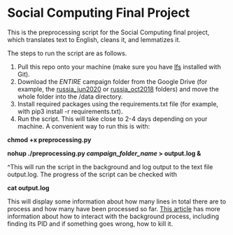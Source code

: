 # Social Computing Final Project

This is the preprocessing script for the Social Computing final project, which translates text to English, cleans it, and lemmatizes it.

The steps to run the script are as follows.

1. Pull this repo onto your machine (make sure you have [lfs](https://git-lfs.github.com/) installed with Git).
2. Download the <i>ENTIRE</i> campaign folder from the Google Drive (for example, the [russia_jun2020](https://drive.google.com/drive/folders/1k8irJtv-ueEWq3bVeKZdApZeTy_wErT4?usp=sharing) or [russia_oct2018](https://drive.google.com/drive/folders/1n1yeuWUm-YOAznE1WWb94dOU0fSqMkfb?usp=sharing) folders) and move the whole folder into the /data directory.
3. Install required packages using the requirements.txt file (for example, with pip3 install -r requirements.txt).
4. Run the script. This will take close to 2-4 days depending on your machine. A convenient way to run this is with: 

**chmod +x preprocessing.py**

**nohup ./preprocessing.py *campaign_folder_name* > output.log &**

^This will run the script in the background and log output to the text file output.log. The progress of the script can be checked with 

**cat output.log**

This will display some information about how many lines in total there are to process and how many have been processed so far. [This article](https://janakiev.com/blog/python-background/) has more information about how to interact with the background process, including finding its PID and if something goes wrong, how to kill it.